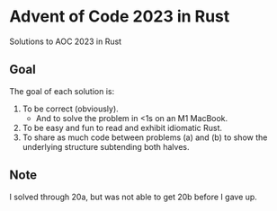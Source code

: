 # Advent of Code 2023 in Rust

Solutions to AOC 2023 in Rust

## Goal

The goal of each solution is:

1. To be correct (obviously).
    * And to solve the problem in <1s on an M1 MacBook.
2. To be easy and fun to read and exhibit idiomatic Rust.
3. To share as much code between problems (a) and (b) to show the underlying structure
   subtending both halves.

## Note

I solved through 20a, but was not able to get 20b before I gave up.
